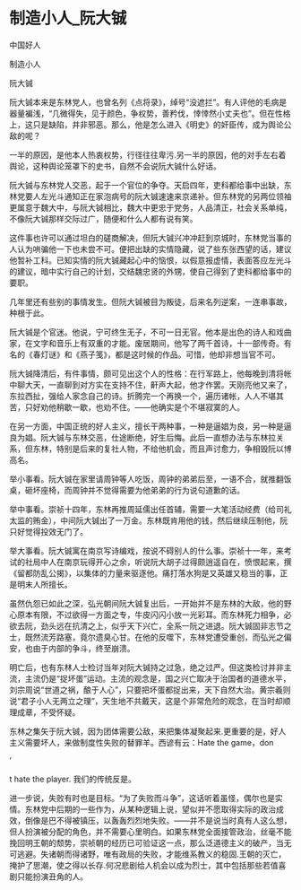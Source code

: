 # 制造小人_阮大铖

中国好人

制造小人

阮大铖

阮大铖本来是东林党人，也曾名列《点将录》，绰号“没遮拦”。有人评他的毛病是器量褊浅，“几微得失，见于颜色，争权势，善矜伐，悻悻然小丈夫也”。但在性格上，这只是缺陷，并非邪恶。那么，他是怎么进入《明史》的奸臣传，成为舆论公敌的呢？

一半的原因，是他本人热衷权势，行径往往卑污.另一半的原因，他的对手左右着舆论，这种舆论笼罩下的史书，自然不会说阮大铖什么好话。

阮大铖与东林党人交恶，起于一个官位的争夺。天启四年，吏科都给事中出缺，东林党要人左光斗通知正在家泡病号的阮大铖速速来京递补。但东林党的另两位领袖更属意于魏大中，与阮大铖相比，魏大中更忠于党务，人品清正，社会关系单纯，不像阮大铖那样交际过广，随便和什么人都有说有笑。

这件事也许可以通过坦白的磋商解决，但阮大铖兴冲冲赶到京城时，东林党当事的人认为哄骗他一下也未尝不可。便把出缺的实情隐藏，说了些东张西望的话，建议他暂补工科。已知实情的阮大铖藏起心中的恼恨，以假意报虚情，表面答应左光斗的建议，暗中实行自己的计划，交结魏忠贤的外甥，使自己得到了吏科都给事中的要职。

几年里还有些别的事情发生。但阮大铖被目为叛徒，后来名列逆案，一连串事故，种根于此。

阮大铖是个官迷。他说，宁可终生无子，不可一日无官。他本是出色的诗人和戏曲家，在文字和音乐上有双重的才能。废居期间，他写了两千首诗，十一部传奇。有名的《春灯谜》和《燕子笺》，都是这时候的作品。可惜，他却非想当官不可。

阮大铖降清后，有件事情，颇可见出这个人的性格：在行军路上，他每晚到清将帐中聊大天，一直聊到对方实在支持不住，鼾声大起，他才作罢。天刚亮他又来了，东拉西扯，强给人家念自己的诗。折腾完一个再换一个，遍历诸帐，人人不堪其苦，只好劝他稍歇一歇，也劝不住。——他确实是个不堪寂寞的人。

在另一方面，中国正统的好人主义，擅长干两种事，一种是逼娼为良，另一种是逼良为娼。阮大铖与东林交恶，仕途断绝，好生后悔。此后一直想办法与东林拉关系，但东林，特别是后来的复社人物，不给他机会，而且声讨愈力，争相毁阮以博高名。

举小事看。阮大铖在家里请周钟等人吃饭，周钟的弟弟后至，一语不合，就推翻饭桌，砸坏座椅，而周钟并不觉得需要为他弟弟的行为说句道歉的话。

举中事看。崇祯十四年，东林再推周延儒出任首辅，需要一大笔活动经费（给司礼太监的贿金），中间阮大铖出了一万金。东林既肯用他的钱，然后继续压制他，阮只好觉得投效无门了。

举大事看。阮大铖寓在南京写诗编戏，按说不碍别人的什么事。崇祯十一年，来考试的社局中人在南京玩得开心之余，听说阮大胡子过得颇逍遥自在，愤恨起来，撰《留都防乱公揭》，以集体的力量来驱逐他。痛打落水狗是又英雄又稳当的事，正是明末人所擅长。

虽然仇怨已如此之深，弘光朝间阮大铖复出后，一开始并不是东林的大敌，他的野心原本有限，不过欲得一方面之专，牛皮闪闪小放一光彩耳。而东林死力相争，必欲去阮，劲头远在抗清之上，似乎天下兴亡，全系一阮之进退。阮大铖固非志节之士，既然流芳路塞，竟尔遗臭心甘。在他的反噬下，东林党遭受重创，而弘光之偏安，也由于内部的争斗，终至崩溃。

明亡后，也有东林人士检讨当年对阮大铖持之过急，绝之过严。但这类检讨并非主流，主流仍是“捉坏蛋”运动。主流的观念是，国之兴亡取决于治国者的道德水平，刘宗周说“世道之祸，酿于人心”，只要把坏蛋都捉出来，天下自然大治。黄宗羲则说“君子小人无两立之理”，天生地不共戴天，这是个非常危险的观念，在当时却顺理成章，不受怀疑。

东林之集矢于阮大铖，因为团体需要公敌，来把集体凝聚起来.更重要的是，好人主义需要坏人，来做制度性失败的替罪羊。西谚有云：Hate the game，don

’

t hate the player. 我们的传统反是。

进一步说，失败有时也是目标。“为了失败而斗争”，这话听着虽怪，偶尔也是实情。东林党中后期的一些作为，从某种逻辑上说，望似并不愿取得实际的政治成效，倒像是巴不得被镇压，以轰轰烈烈地失败。——并不是说当时真有人这么想，但人扮演被分配的角色，并不需要心里明白。如果东林党全面接管政治，丝毫不能挽回明王朝的颓势，崇祯朝的经历已可验证这一点，那么泛道德主义的破产，当无可逃避。失诸朝而得诸野，唯有政局的失败，才能维系教义的稳固.王朝的灭亡，掩护了思潮，使之得以长存.何况悲剧给人机会以成为烈士，其中包括那些若值喜剧只能扮演丑角的人。